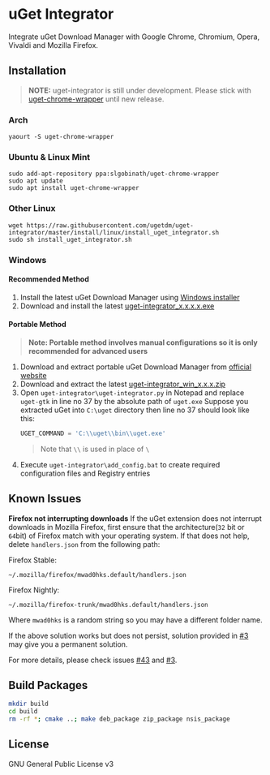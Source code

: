# uGet Integrator

Integrate uGet Download Manager with Google Chrome, Chromium, Opera, Vivaldi and Mozilla Firefox.

## Installation

> **NOTE:** uget-integrator is still under development. Please stick with [uget-chrome-wrapper](https://slgobinath.github.io/uget-chrome-wrapper/#installation) until new release.

### Arch

```
yaourt -S uget-chrome-wrapper
```

### Ubuntu & Linux Mint

```
sudo add-apt-repository ppa:slgobinath/uget-chrome-wrapper
sudo apt update
sudo apt install uget-chrome-wrapper
```

### Other Linux

```
wget https://raw.githubusercontent.com/ugetdm/uget-integrator/master/install/linux/install_uget_integrator.sh
sudo sh install_uget_integrator.sh
```

### Windows

#### Recommended Method

1. Install the latest uGet Download Manager using [Windows installer](https://github.com/ugetdm/uget-windows-installer/releases)
2. Download and install the latest [uget-integrator_x.x.x.x.exe](https://github.com/ugetdm/uget-integrator/releases)

#### Portable Method

> **Note: Portable method involves manual configurations so it is only recommended for advanced users**

1. Download and extract portable uGet Download Manager from [official website](http://www.ugetdm.com/downloads-windows)
2. Download and extract the latest [uget-integrator_win_x.x.x.zip](https://github.com/ugetdm/uget-integrator/releases)
3. Open `uget-integrator\uget-integrator.py` in Notepad and replace `uget-gtk` in line no 37 by the absolute path of `uget.exe`
    Suppose you extracted uGet into `C:\uget` directory then line no 37 should look like this:
    ```python
    UGET_COMMAND = 'C:\\uget\\bin\\uget.exe'
    ```
    > Note that `\\` is used in place of `\`
4. Execute `uget-integrator\add_config.bat` to create required configuration files and Registry entries

## Known Issues

**Firefox not interrupting downloads**
If the uGet extension does not interrupt downloads in Mozilla Firefox, first ensure that the architecture(`32` bit or `64`bit) of Firefox match with your operating system.
If that does not help, delete `handlers.json` from the following path:

Firefox Stable:
```
~/.mozilla/firefox/mwad0hks.default/handlers.json
```

Firefox Nightly:
```
~/.mozilla/firefox-trunk/mwad0hks.default/handlers.json
```

Where `mwad0hks` is a random string so you may have a different folder name.

If the above solution works but does not persist, solution provided in [#3](https://github.com/ugetdm/uget-integrator/issues/3) may give you a permanent solution.

For more details, please check issues [#43](https://github.com/slgobinath/uget-chrome-wrapper/issues/43) and [#3](https://github.com/ugetdm/uget-integrator/issues/3).


## Build Packages

```bash
mkdir build
cd build
rm -rf *; cmake ..; make deb_package zip_package nsis_package
```

## License

GNU General Public License v3